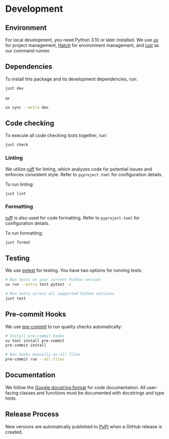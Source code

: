 # Development

## Environment

For local development, you need Python 3.10 or later installed.
We use [uv](https://docs.astral.sh/uv/) for project management, [Hatch](https://hatch.pypa.io/latest/) for environment management, and [just](https://github.com/casey/just) as our command runner.

## Dependencies

To install this package and its development dependencies, run:

```sh
just dev
```

or

```sh
uv sync --extra dev
```

## Code checking

To execute all code checking tools together, run:

```sh
just check
```

### Linting

We utilize [ruff](https://docs.astral.sh/ruff/) for linting, which analyzes code for potential issues and enforces consistent style. Refer to `pyproject.toml` for configuration details.

To run linting:

```sh
just lint
```

### Formatting

[ruff](https://docs.astral.sh/ruff/) is also used for code formatting. Refer to `pyproject.toml` for configuration details.

To run formatting:

```sh
just format
```

## Testing

We use [pytest](https://docs.pytest.org/en/stable/) for testing. You have two options for running tests:

```sh
# Run tests on your current Python version
uv run --extra test pytest -v

# Run tests across all supported Python versions
just test
```

## Pre-commit Hooks

We use [pre-commit](https://pre-commit.com/) to run quality checks automatically:

```sh
# Install pre-commit hooks
uv tool install pre-commit
pre-commit install

# Run hooks manually on all files
pre-commit run --all-files
```

## Documentation

We follow the [Google docstring format](https://sphinxcontrib-napoleon.readthedocs.io/en/latest/example_google.html) for code documentation. All user-facing classes and functions must be documented with docstrings and type hints.

## Release Process

New versions are automatically published to [PyPI](https://pypi.org/project/strto/) when a GitHub release is created.
